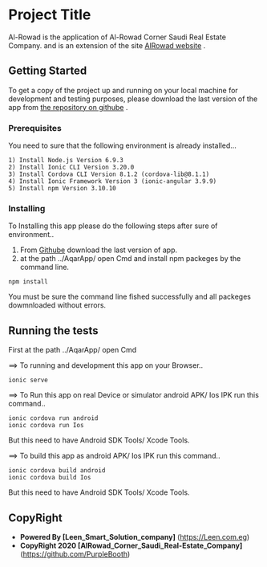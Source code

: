 # Project Title

Al-Rowad is the application of Al-Rowad Corner Saudi Real Estate Company. and is an extension of the site [AlRowad website](https://alrowadco.com.sa) .

## Getting Started

To get a copy of the project up and running on your local machine for development and testing purposes, please download the last version of the app from [the repository on githube](https://github.com/EngHagerHilal/AqarApp) .

### Prerequisites

You need to sure that the following environment is already installed...

```
1) Install Node.js Version 6.9.3
2) Install Ionic CLI Version 3.20.0
3) Install Cordova CLI Version 8.1.2 (cordova-lib@8.1.1)
4) Install Ionic Framework Version 3 (ionic-angular 3.9.9)
5) Install npm Version 3.10.10
```
### Installing

To Installing this app please do the following steps after sure of environment..

1) From [Githube](https://github.com/EngHagerHilal/AqarApp) download the last version of app.
2) at the path ../AqarApp/ open Cmd and install npm packeges by the command line.

```
npm install
```

You must be sure the command line fished successfully and all packeges dowmnloaded without errors.

## Running the tests

First at the path ../AqarApp/ open Cmd

==> To running and development this app on your Browser..

```
ionic serve
```

==> To Run this app on real Device or simulator android APK/ Ios IPK run this command..

```
ionic cordova run android
ionic cordova run Ios
```

But this need to have Android SDK Tools/ Xcode Tools.

==> To build this app as android APK/ Ios IPK run this command..

```
ionic cordova build android
ionic cordova build Ios
```

But this need to have Android SDK Tools/ Xcode Tools.

## CopyRight

* **Powered By [Leen_Smart_Solution_company]** (https://Leen.com.eg)
* **CopyRight 2020 [AlRowad_Corner_Saudi_Real-Estate_Company]** (https://github.com/PurpleBooth)



